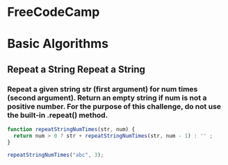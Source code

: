 
# FreeCodeCamp

# Basic Algorithms 

## Repeat a String Repeat a String
### Repeat a given string str (first argument) for num times (second argument). Return an empty string if num is not a positive number. For the purpose of this challenge, do not use the built-in .repeat() method.

```jsx
function repeatStringNumTimes(str, num) {
  return num > 0 ? str + repeatStringNumTimes(str, num - 1) : '' ;
}

repeatStringNumTimes("abc", 3);
```
